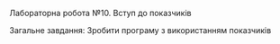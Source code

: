 Лабораторна робота №10. Вступ до показчиків

Загальне завдання: Зробити програму з використанням показчиків